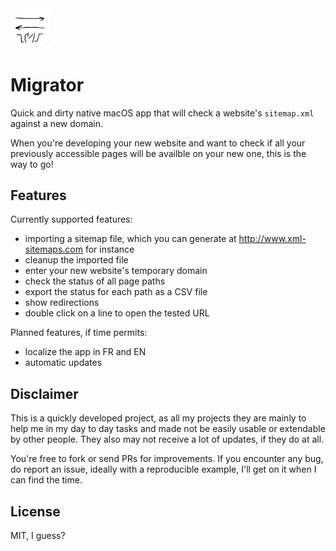 <img src="Resources/README-AppIcon.png" width=64 />

# Migrator

Quick and dirty native macOS app that will check a website's `sitemap.xml` against a new domain.

When you're developing your new website and want to check if all your previously accessible pages will be availble on your new one, this is the way to go!

## Features

Currently supported features:

- importing a sitemap file, which you can generate at <http://www.xml-sitemaps.com> for instance
- cleanup the imported file
- enter your new website's temporary domain
- check the status of all page paths
- export the status for each path as a CSV file
- show redirections
- double click on a line to open the tested URL

Planned features, if time permits:

- localize the app in FR and EN
- automatic updates

## Disclaimer

This is a quickly developed project, as all my projects they are mainly to help me in my day to day tasks and made not be easily usable or extendable by other people. They also may not receive a lot of updates, if they do at all. 

You're free to fork or send PRs for improvements. If you encounter any bug, do report an issue, ideally with a reproducible example, I'll get on it when I can find the time.

## License

MIT, I guess?
